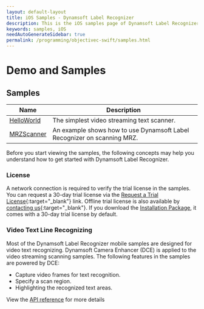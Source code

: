 ```yaml
---
layout: default-layout
title: iOS Samples - Dynamsoft Label Recognizer
description: This is the iOS samples page of Dynamsoft Label Recognizer.
keywords: samples, iOS
needAutoGenerateSidebar: true
permalink: /programming/objectivec-swift/samples.html
---
```


# Demo and Samples

## Samples

| Name | Description |
| ---- | ----------- |
| [HelloWorld](hello-world-sample.md) | The simplest video streaming text  scanner. |
| [MRZScanner](mrz-sample.md) | An example shows how to use Dynamsoft Label Recognizer on scanning MRZ. |

Before you start viewing the samples, the following concepts may help you understand how to get started with Dynamsoft Label Recognizer.

### License

A network connection is required to verify the trial license in the samples. You can request a 30-day trial license via the [Request a Trial License](https://www.dynamsoft.com/customer/license/trialLicense?product=dlr&utm_source=docs&package=ios){:target="_blank"} link. Offline trial license is also available by [contacting us](https://www.dynamsoft.com/contact/){:target="_blank"}. If you download the [Installation Package](https://www.dynamsoft.com/document-normalizer/downloads/?product=dlr&utm_source=docs&package=ios), it comes with a 30-day trial license by default.

### Video Text Line Recognizing

Most of the Dynamsoft Label Recognizer mobile samples are designed for video text  recognizing. Dynamsoft Camera Enhancer (DCE) is applied to the video streaming scanning samples. The following features in the samples are powered by DCE:

- Capture video frames for text  recognition.
- Specify a scan region.
- Highlighting the recognized text  areas.

View the [API reference](api-reference/camera-enhancer/index.md) for more details
